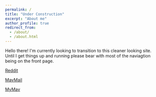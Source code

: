 ```yaml
---
permalink: /
title: "Under Construction"
excerpt: "About me"
author_profile: true
redirect_from: 
  - /about/
  - /about.html
---
```


Hello there! I'm currently looking to transition to this cleaner looking site. Until I get things up and running please bear with most of the naviagtion being on the front page.

[Reddit](reddit.com)

[MavMail](http://www.outlook.com/mavs.uta.edu/)

[MyMav](https://www.uta.edu/mymav/)

